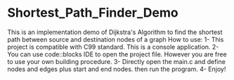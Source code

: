 # Shortest_Path_Finder_Demo
 This is an implementation demo  of Dijkstra's Algorithm to find the shortest path between source and destination nodes of a graph
How to use: 1- This project is compatible with C99 standard. This is a console application.
            2- You can use code::blocks IDE to open the project file. However you are free to use your own building procedure.
            3- Directly open the main.c and define nodes and edges plus start and end nodes. then run the program.
            4- Enjoy!

             
